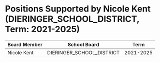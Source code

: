 # Positions Supported by Nicole Kent (DIERINGER_SCHOOL_DISTRICT, Term: 2021-2025)

| Board Member | School Board | Term |
|--------------|--------------|------|
| Nicole Kent | DIERINGER_SCHOOL_DISTRICT | 2021-2025 |

